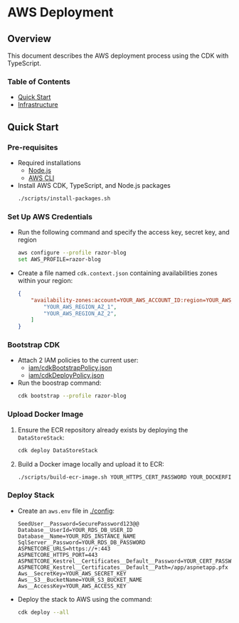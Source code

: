 # AWS Deployment
## Overview
This document describes the AWS deployment process using the CDK with TypeScript.

### Table of Contents
- [Quick Start](#quick-start)
- [Infrastructure](#infrastructure)

## Quick Start
### Pre-requisites
- Required installations
    - [Node.js](https://nodejs.org/en/download/current)
    - [AWS CLI](https://docs.aws.amazon.com/cli/latest/userguide/getting-started-install.html#getting-started-install-instructions)
- Install AWS CDK, TypeScript, and Node.js packages
    ```bash
    ./scripts/install-packages.sh
    ```

### Set Up AWS Credentials
- Run the following command and specify the access key, secret key, and region
    ```bash
    aws configure --profile razor-blog
    set AWS_PROFILE=razor-blog
    ```
- Create a file named `cdk.context.json` containing availabilities zones within your region:
    ```json
    {
        "availability-zones:account=YOUR_AWS_ACCOUNT_ID:region=YOUR_AWS_REGION": [
            "YOUR_AWS_REGION_AZ_1",
            "YOUR_AWS_REGION_AZ_2",
        ]
    }
    ```

### Bootstrap CDK
- Attach 2 IAM policies to the current user:
    - [iam/cdkBootstrapPolicy.json](iam/cdkBootstrapPolicy.json)
    - [iam/cdkDeployPolicy.json](iam/cdkDeployPolicy.json)
- Run the boostrap command:
    ```bash
    cdk bootstrap --profile razor-blog
    ```

### Upload Docker Image
1. Ensure the ECR repository already exists by deploying the `DataStoreStack`:
    ```bash
    cdk deploy DataStoreStack
    ```
2. Build a Docker image locally and upload it to ECR:
    ```bash
    ./scripts/build-ecr-image.sh YOUR_HTTPS_CERT_PASSWORD YOUR_DOCKERFILE_DIR
    ```

### Deploy Stack
- Create an `aws.env` file in [./config](./config/):
    ```env
    SeedUser__Password=SecurePassword123@@
    Database__UserId=YOUR_RDS_DB_USER_ID
    Database__Name=YOUR_RDS_INSTANCE_NAME
    SqlServer__Password=YOUR_RDS_DB_PASSWORD
    ASPNETCORE_URLS=https://+:443
    ASPNETCORE_HTTPS_PORT=443
    ASPNETCORE_Kestrel__Certificates__Default__Password=YOUR_CERT_PASSWORD
    ASPNETCORE_Kestrel__Certificates__Default__Path=/app/aspnetapp.pfx
    Aws__SecretKey=YOUR_AWS_SECRET_KEY
    Aws__S3__BucketName=YOUR_S3_BUCKET_NAME
    Aws__AccessKey=YOUR_AWS_ACCESS_KEY
    ```
- Deploy the stack to AWS using the command:
    ```bash
    cdk deploy --all
    ```
